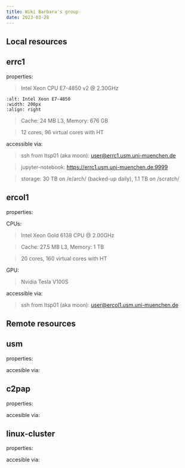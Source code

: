 ```yaml
---
title: Wiki Barbara's group
date: 2023-03-28
---
```


Local resources
---


errc1
---
properties:
  > Intel Xeon CPU E7-4850 v2 @ 2.30GHz
  ```{image} /github-page-test/docs/assets/images/intel-xeon-e7.jpg
  :alt: Intel Xeon E7-4850
  :width: 200px
  :align: right
  ```
  > Cache: 24 MB L3, Memory: 676 GB
   
  > 12 cores, 96 virtual cores with HT

accessible via:
  > ssh from ltsp01 (aka moon): user@errc1.usm.uni-muenchen.de

  > jupyter-notebook: https://errc1.usm.uni-muenchen.de:9999

  > storage: 30 TB on /e/arch/ (backed-up daily), 1.1 TB on /scratch/

ercol1
---
properties:

CPUs:
  > Intel Xeon Gold 6138 CPU @ 2.00GHz

  > Cache: 27.5 MB L3, Memory: 1 TB

  > 20 cores, 160 virtual cores with HT

GPU:
  > Nvidia Tesla V100S
 
accessible via:
  > ssh from ltsp01 (aka moon): 
    user@ercol1.usm.uni-muenchen.de


Remote resources
------

usm
---
properties:
   > 

accesible via:
   > 

c2pap
---
properties:
   > 

accesible via:
   > 

linux-cluster
---
properties:
   > 

accesible via:
   > 
